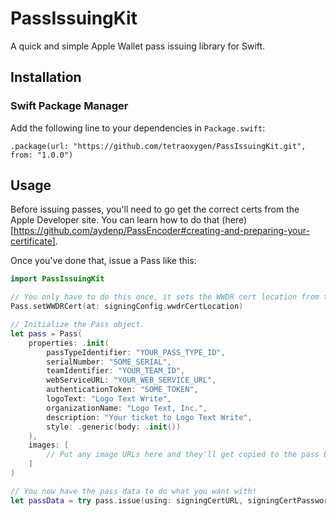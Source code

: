 # PassIssuingKit

A quick and simple Apple Wallet pass issuing library for Swift.

## Installation
### Swift Package Manager

Add the following line to your dependencies in `Package.swift`:
```
.package(url: "https://github.com/tetraoxygen/PassIssuingKit.git", from: "1.0.0")
```

## Usage

Before issuing passes, you'll need to go get the correct certs from the Apple Developer site. You can learn how to do that (here)[https://github.com/aydenp/PassEncoder#creating-and-preparing-your-certificate].

Once you've done that, issue a Pass like this: 
```swift
import PassIssuingKit

// You only have to do this once, it sets the WWDR cert location from then on.
Pass.setWWDRCert(at: signingConfig.wwdrCertLocation)

// Initialize the Pass object.
let pass = Pass(
	properties: .init(
		passTypeIdentifier: "YOUR_PASS_TYPE_ID",
		serialNumber: "SOME_SERIAL",
		teamIdentifier: "YOUR_TEAM_ID",
		webServiceURL: "YOUR_WEB_SERVICE_URL",
		authenticationToken: "SOME_TOKEN",
		logoText: "Logo Text Write",
		organizationName: "Logo Text, Inc.",
		description: "Your ticket to Logo Text Write",
		style: .generic(body: .init())
	),
	images: [
		// Put any image URLs here and they'll get copied to the pass bundle.
	]
)

// You now have the pass data to do what you want with!
let passData = try pass.issue(using: signingCertURL, signingCertPassword)
```

